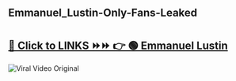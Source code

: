 
 ## Emmanuel_Lustin-Only-Fans-Leaked

# <h2><a href="https://clipsfans.com/Emmanuel_Lustin&ref=git">🔗 Click to LINKS ⏩⏩ 👉 🟢 Emmanuel Lustin </a></h2>

<a href="https://clipsfans.com/Emmanuel_Lustin&ref=git" rel="nofollow" data-target="animated-image.originalLink"><img src="https://i.ibb.co.com/xMMVF88/686577567.gif" alt="Viral Video Original" style="max-width: 100%; display: inline-block;" data-target="animated-image.originalImage"></a>
